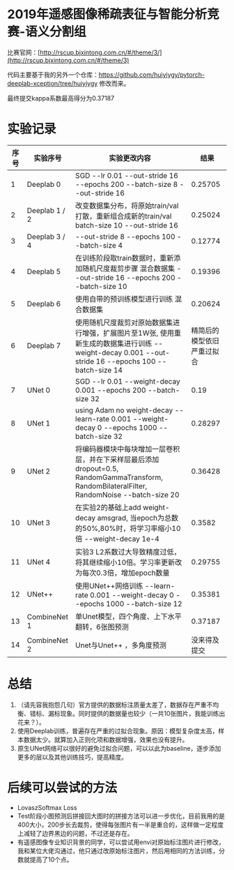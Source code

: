 # 2019年遥感图像稀疏表征与智能分析竞赛-语义分割组
比赛官网：[http://rscup.bjxintong.com.cn/#/theme/3/](http://rscup.bjxintong.com.cn/#/theme/3)

代码主要基于我的另外一个仓库：https://github.com/huiyiygy/pytorch-deeplab-xception/tree/huiyiygy 修改而来。

最终提交kappa系数最高得分为0.37187

# 实验记录

| 序号 | 实验序号      | 实验更改内容                                                 | 结果                       |
| ---- | ------------- | ------------------------------------------------------------ | -------------------------- |
| 1    | Deeplab 0     | SGD --lr 0.01 --out-stride 16 --epochs 200 --batch-size 8  --out-stride 16 | 0.25705                    |
| 2    | Deeplab 1 / 2 | 改变数据集分布，将原始train/val打散，重新组合成新的train/val  batch-size 10  --out-stride 16 | 0.25024                    |
| 3    | Deeplab 3 / 4 | --out-stride 8 --epochs 100 --batch-size 4                   | 0.12774                    |
| 4    | Deeplab 5     | 在训练阶段取train数据时，重新添加随机尺度裁剪步骤  混合数据集  --out-stride 16 --epochs 200 --batch-size 10 | 0.19396                    |
| 5    | Deeplab 6     | 使用自带的预训练模型进行训练  混合数据集                     | 0.20624                    |
| 6    | Deeplab 7     | 使用随机尺度裁剪对原始数据集进行增强，扩展图片至1W张, 使用重新生成的数据集进行训练  --weight-decay 0.001 --out-stride 16 --epochs 100 --batch-size 14 | 精简后的模型依旧严重过拟合 |
| 7    | UNet 0        | SGD   --lr 0.01 --weight-decay 0.001 --epochs 200 --batch-size 32 | 0.19                       |
| 8    | UNet 1        | using Adam no weight-decay  --learn-rate 0.001 --weight-decay 0 --epochs 1000 --batch-size 32 | 0.28297                    |
| 9    | UNet 2        | 将编码器模块中每块增加一层卷积层，并在下采样层最后添加dropout=0.5, RandomGammaTransform, RandomBilateralFilter, RandomNoise   --batch-size 20 | 0.36428                    |
| 10   | UNet 3        | 在实验2的基础上add weight-decay amsgrad,  当epoch为总数的50%,80%时，将学习率缩小10倍   --weight-decay 1e-4 | 0.3582                     |
| 11   | UNet 4        | 实验3 L2系数过大导致精度过低，将其继续缩小10倍。学习率更新改为每次0.3倍，增加epoch数量 | 0.29755                    |
| 12   | UNet++        | 使用UNet++网络训练  --learn-rate 0.001 --weight-decay 0 --epochs 1000 --batch-size 12 | 0.35381                    |
| 13   | CombineNet 1  | 单Unet模型，四个角度、上下水平翻转，6张图预测                | 0.37187                    |
| 14   | CombineNet 2  | Unet与Unet++ ，多角度预测                                    | 没来得及提交                       |

# 总结

1. （请先容我抱怨几句）官方提供的数据标注质量太差了，数据存在严重不均衡、错标、漏标现象。同时提供的数据量也较少（一共10张图片，我能训练出花来？）。
2. 使用Deeplab训练，普遍存在严重的过拟合现象。原因：模型复杂度太高，样本数据太少。就算加入正则化项和数据增强，效果也没有提升。
3. 原生UNet网络可以很好的避免过拟合问题，可以以此为baseline，逐步添加更多的层以及其他训练技巧，提高精度。

# 后续可以尝试的方法
* LovaszSoftmax Loss
* Test阶段小图预测后拼接回大图时的拼接方法可以进一步优化，目前我用的是400大小，200步长去裁剪，使得每张图片有一半是重合的，这样做一定程度上减轻了边界黑边的问题，不过还是存在。
* 有遥感图像专业知识背景的同学，可以尝试用envi对原始标注图片进行修改，我和某位大佬沟通过，他只通过改原始标注图片，然后用相同的方法训练，分数就提高了10个点。
